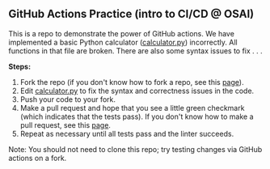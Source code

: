 ## GitHub Actions Practice (intro to CI/CD @ OSAI)
This is a repo to demonstrate the power of GitHub actions.
We have implemented a basic Python calculator ([calculator.py](calculator.py)) incorrectly.
All functions in that file are broken.
There are also some syntax issues to fix . . .

**Steps:**
1. Fork the repo (if you don't know how to fork a repo, see this [page](https://docs.github.com/en/get-started/quickstart/fork-a-repo#forking-a-repository)).
2. Edit [calculator.py](calculator.py) to fix the syntax and correctness issues in the code.
3. Push your code to your fork.
4. Make a pull request and hope that you see a little green checkmark (which indicates that the tests pass). If you don't know how to make a pull request, see this [page](https://docs.github.com/en/pull-requests/collaborating-with-pull-requests/proposing-changes-to-your-work-with-pull-requests/creating-a-pull-request-from-a-fork).
5. Repeat as necessary until all tests pass and the linter succeeds.

Note: You should not need to clone this repo; try testing changes via GitHub actions on a fork.